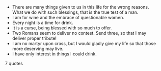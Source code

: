  - There are many things given to us in this life for the wrong reasons. What we do with such blessings, that is the true test of a man.
 - I am for wine and the embrace of questionable women.
 - Every night is a time for drink.
 - It is a curse, being blessed with so much to offer.
 - Two Romans seem to deliver no contest. Send three, so that I may deliver proper tribute!
 - I am no martyr upon cross, but I would gladly give my life so that those more deserving may live.
 - I have only interest in things I could drink.

7 quotes